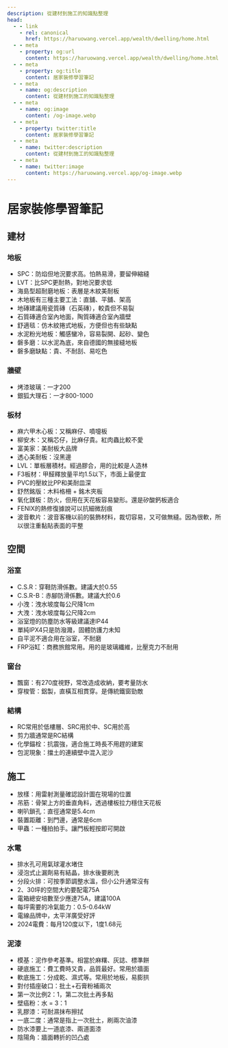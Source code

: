 ```yaml
---
description: 從建材到施工的知識點整理
head:
  - - link
    - rel: canonical
      href: https://haruowang.vercel.app/wealth/dwelling/home.html
  - - meta
    - property: og:url
      content: https://haruowang.vercel.app/wealth/dwelling/home.html
  - - meta
    - property: og:title
      content: 居家裝修學習筆記
  - - meta
    - name: og:description
      content: 從建材到施工的知識點整理
  - - meta
    - name: og:image
      content: /og-image.webp
  - - meta
    - property: twitter:title
      content: 居家裝修學習筆記
  - - meta
    - name: twitter:description
      content: 從建材到施工的知識點整理
  - - meta
    - name: twitter:image
      content: https://haruowang.vercel.app/og-image.webp
---
```


# 居家裝修學習筆記

<p><Badge type="info" text="🌱 Seedlings" /></P>

## 建材
### 地板
- SPC：防焰但地況要求高。怕熱易滑，要留伸縮縫
- LVT：比SPC更耐熱，對地況要求低
- 海島型超耐磨地板：表層是木紋美耐板
- 木地板有三種主要工法：直舖、平舖、架高
- 地磚建議用瓷質磚（石英磚），較貴但不易裂
- 石質磚適合室內地面，陶質磚適合室內牆壁
- 舒適毯：仿木紋捲式地板，方便但也有些缺點
- 水泥粉光地板：觸感蠻冷，容易裂開、起砂、變色
- 磐多磨：以水泥為底，來自德國的無接縫地板
- 磐多磨缺點：貴、不耐刮、易吃色
### 牆壁
- 烤漆玻璃：一才200
- 銀狐大理石：一才800-1000
### 板材
- 麻六甲木心板：又稱麻仔、噴嚏板
- 柳安木：又稱芯仔，比麻仔貴。紅肉蟲比較不愛
- 富美家：美耐板大品牌
- 透心美耐板：沒黑邊
- LVL：單板層積材。經過膠合，用的比較是人造林
- F3板材：甲醛釋放量平均1.5以下，市面上最便宜
- PVC的壓紋比PP和美耐皿深
- 舒然銘版：木料格柵 + 銘木夾板
- 氧化鎂板：防火，但用在天花板容易變形。還是矽酸鈣板適合
- FENIX的熱修復據說可以抗細微刮痕
- 波音軟片：波音客機以前的裝飾材料，裁切容易，又可做無縫。因為很軟，所以很注重黏貼表面的平整

## 空間
### 浴室
- C.S.R：穿鞋防滑係數。建議大於0.55
- C.S.R-B：赤腳防滑係數。建議大於0.6
- 小洩：洩水坡度每公尺降1cm
- 大洩：洩水坡度每公尺降2cm
- 浴室燈的防塵防水等級建議達IP44
- 單純IPX4只是防潑濺，固體防護力未知
- 自平泥不適合用在浴室，不耐磨
- FRP浴缸：商務旅館常用。用的是玻璃纖維，比壓克力不耐用
### 窗台
- 飄窗：有270度視野，常改造成收納，要考量防水
- 穿梭管：鋁製，直橫互相貫穿。是傳統鐵窗勁敵
### 結構
- RC常用於低樓層、SRC用於中、SC用於高
- 剪力牆通常是RC結構
- 化學錨栓：抗震強，適合施工時長不用趕的建案
- 包泥現象：擋土的連續壁中混入泥沙

## 施工
- 放樣：用雷射測量確認設計圖在現場的位置
- 吊筋：骨架上方的垂直角料，透過樓板拉力穩住天花板
- 喇叭鎖孔：直徑通常是5.4cm
- 裝置距離：到門邊，通常是6cm
- 甲蟲：一種拍拍手。讓門板輕按即可開啟
### 水電
- 排水孔可用氣球灌水堵住
- 浸泡式止漏劑易有結晶，排水後要刷洗
- 分段火排：可按季節調整水溫，但小公升通常沒有
- 2、30坪的空間大約要配電75A
- 電箱總安培數至少應達75A，建議100A
- 每坪需要的冷氣能力：0.5-0.64kW
- 電線品牌中，太平洋廣受好評
- 2024電費：每月120度以下，1度1.68元
### 泥漆
- 模基：泥作參考基準。相當於麻糬、灰誌、標準餅
- 硬底施工：費工費時又貴，品質最好。常用於牆面
- 軟底施工：分成乾、濕式等。常用於地板，易膨拱
- 對付插座破口：批土+石膏粉補兩次
- 第一次比例2：1，第二次批土再多點
- 壁癌粉：水 = 3：1
- 乳膠漆：可耐濕抹布擦拭
- 一底二度：通常是指上一次批土，刷兩次油漆
- 防水漆要上一道底漆、兩道面漆
- 陰陽角：牆面轉折的凹凸處


